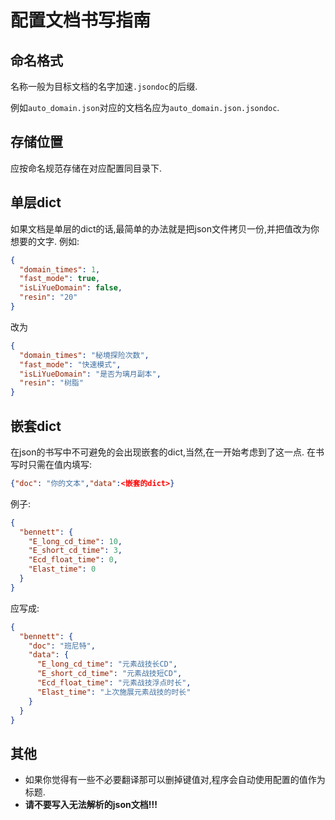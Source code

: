 # 配置文档书写指南

## 命名格式

名称一般为目标文档的名字加速`.jsondoc`的后缀.

例如`auto_domain.json`对应的文档名应为`auto_domain.json.jsondoc`.

## 存储位置

应按命名规范存储在对应配置同目录下.

## 单层dict

如果文档是单层的dict的话,最简单的办法就是把json文件拷贝一份,并把值改为你想要的文字.
例如:

```json
{
  "domain_times": 1,
  "fast_mode": true,
  "isLiYueDomain": false,
  "resin": "20"
}
```

改为

```json
{
  "domain_times": "秘境探险次数",
  "fast_mode": "快速模式",
  "isLiYueDomain": "是否为璃月副本",
  "resin": "树脂"
}
```

## 嵌套dict

在json的书写中不可避免的会出现嵌套的dict,当然,在一开始考虑到了这一点.
在书写时只需在值内填写:

``` json
{"doc": "你的文本","data":<嵌套的dict>}
```

例子:

```json
{
  "bennett": {
    "E_long_cd_time": 10,
    "E_short_cd_time": 3,
    "Ecd_float_time": 0,
    "Elast_time": 0
  }
}
```

应写成:

```json
{
  "bennett": {
    "doc": "班尼特",
    "data": {
      "E_long_cd_time": "元素战技长CD",
      "E_short_cd_time": "元素战技短CD",
      "Ecd_float_time": "元素战技浮点时长",
      "Elast_time": "上次施展元素战技的时长"
    }
  }
}
```

## 其他

- 如果你觉得有一些不必要翻译那可以删掉键值对,程序会自动使用配置的值作为标题.
- <strong>请不要写入无法解析的json文档!!!</strong>